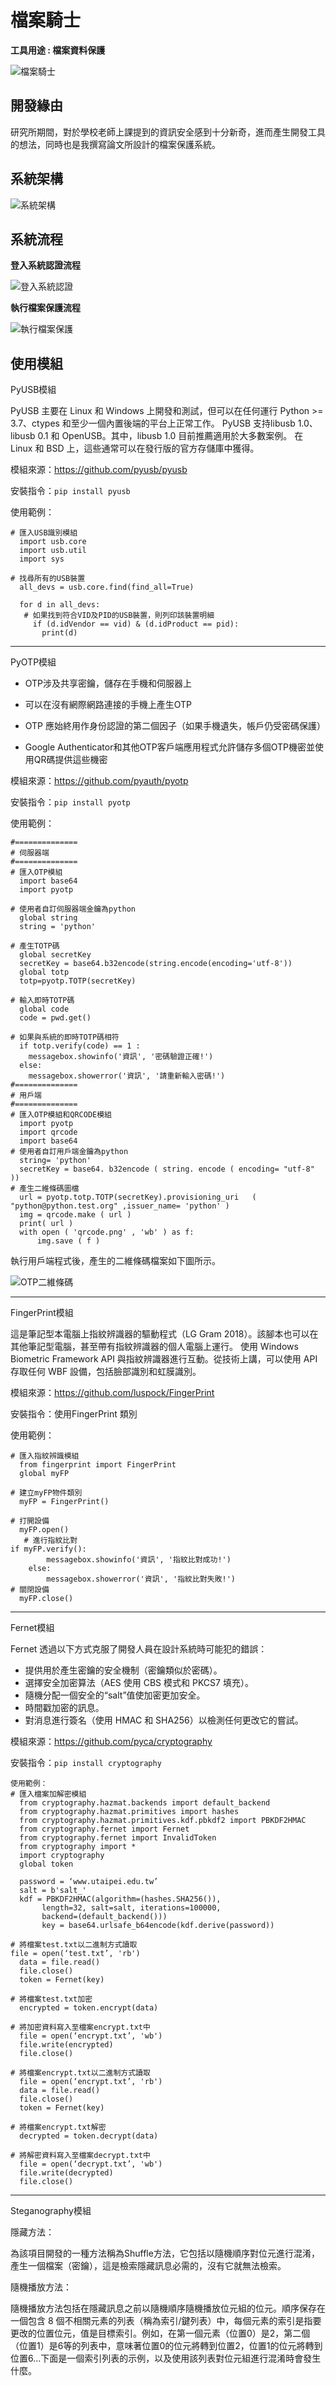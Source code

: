 # 檔案騎士

**工具用途 : 檔案資料保護**


![檔案騎士](https://github.com/daidaiprince/image-database/blob/main/FileKnight.png?raw=true "檔案騎士")

####




## 開發緣由
研究所期間，對於學校老師上課提到的資訊安全感到十分新奇，進而產生開發工具的想法，同時也是我撰寫論文所設計的檔案保護系統。




## 系統架構


![系統架構](https://github.com/daidaiprince/image-database/blob/main/SystemStructure.png?raw=true "系統架構")


## 系統流程
**登入系統認證流程**

![登入系統認證](https://github.com/daidaiprince/image-database/blob/main/FlowChart.png?raw=true "登入系統認證")

**執行檔案保護流程**

![執行檔案保護](https://github.com/daidaiprince/image-database/blob/main/FlowChart2.png?raw=true "執行檔案保護")


## 使用模組
PyUSB模組


PyUSB 主要在 Linux 和 Windows 上開發和測試，但可以在任何運行 Python >= 3.7、ctypes 和至少一個內置後端的平台上正常工作。
PyUSB 支持libusb 1.0、libusb 0.1 和 OpenUSB。其中，libusb 1.0 目前推薦適用於大多數案例。
在 Linux 和 BSD 上，這些通常可以在發行版的官方存儲庫中獲得。

模組來源：https://github.com/pyusb/pyusb

安裝指令：```pip install pyusb```

使用範例：
```
# 匯入USB識別模組
  import usb.core
  import usb.util
  import sys

# 找尋所有的USB裝置
  all_devs = usb.core.find(find_all=True)

  for d in all_devs:
   # 如果找到符合VID及PID的USB裝置，則列印該裝置明細
     if (d.idVendor == vid) & (d.idProduct == pid):
       print(d)
```
***
PyOTP模組

*	OTP涉及共享密鑰，儲存在手機和伺服器上

*	可以在沒有網際網路連接的手機上產生OTP

*	OTP 應始終用作身份認證的第二個因子（如果手機遺失，帳戶仍受密碼保護）

*	Google Authenticator和其他OTP客戶端應用程式允許儲存多個OTP機密並使用QR碼提供這些機密

模組來源：https://github.com/pyauth/pyotp

安裝指令：```pip install pyotp```

使用範例：
```
#==============
# 伺服器端
#==============
# 匯入OTP模組
  import base64
  import pyotp

# 使用者自訂伺服器端金鑰為python    
  global string
  string = 'python'

# 產生TOTP碼
  global secretKey
  secretKey = base64.b32encode(string.encode(encoding='utf-8'))
  global totp  
  totp=pyotp.TOTP(secretKey)

# 輸入即時TOTP碼
  global code   
  code = pwd.get()

# 如果與系統的即時TOTP碼相符
  if totp.verify(code) == 1 :
    messagebox.showinfo('資訊', '密碼驗證正確!')
  else:
    messagebox.showerror('資訊', '請重新輸入密碼!')
#==============
# 用戶端
#==============
# 匯入OTP模組和QRCODE模組
  import pyotp
  import qrcode
  import base64
# 使用者自訂用戶端金鑰為python
  string= 'python'
  secretKey = base64. b32encode ( string. encode ( encoding= "utf-8" ))
# 產生二維條碼圖檔
  url = pyotp.totp.TOTP(secretKey).provisioning_uri   ( "python@python.test.org" ,issuer_name= 'python' )
  img = qrcode.make ( url )
  print( url )
  with open ( 'qrcode.png' , 'wb' ) as f:
      img.save ( f )
```
執行用戶端程式後，產生的二維條碼檔案如下圖所示。


![OTP二維條碼](https://github.com/daidaiprince/image-database/blob/main/qrcode.png?raw=true "OTP二維條碼")

***

 FingerPrint模組
 
這是筆記型本電腦上指紋辨識器的驅動程式（LG Gram 2018）。該腳本也可以在其他筆記型電腦，甚至帶有指紋辨識器的個人電腦上運行。
使用 Windows Biometric Framework API 與指紋辨識器進行互動。從技術上講，可以使用 API 存取任何 WBF 設備，包括臉部識別和虹膜識別。

模組來源：https://github.com/luspock/FingerPrint

安裝指令：使用FingerPrint 類別

使用範例：
```
# 匯入指紋辨識模組
  from fingerprint import FingerPrint
  global myFP

# 建立myFP物件類別
  myFP = FingerPrint()
  
# 打開設備
  myFP.open()
   # 進行指紋比對
if myFP.verify():
        messagebox.showinfo('資訊', '指紋比對成功!')
    else:
        messagebox.showerror('資訊', '指紋比對失敗!')
# 關閉設備
  myFP.close()
```
***
Fernet模組

Fernet 透過以下方式克服了開發人員在設計系統時可能犯的錯誤：
*	提供用於產生密鑰的安全機制（密鑰類似於密碼）。
*	選擇安全加密算法（AES 使用 CBS 模式和 PKCS7 填充）。
*	隨機分配一個安全的“salt”值使加密更加安全。
*	時間戳加密的訊息。
*	對消息進行簽名（使用 HMAC 和 SHA256）以檢測任何更改它的嘗試。

模組來源：https://github.com/pyca/cryptography

安裝指令：```pip install cryptography```
```
使用範例：
# 匯入檔案加解密模組
  from cryptography.hazmat.backends import default_backend
  from cryptography.hazmat.primitives import hashes
  from cryptography.hazmat.primitives.kdf.pbkdf2 import PBKDF2HMAC
  from cryptography.fernet import Fernet
  from cryptography.fernet import InvalidToken
  from cryptography import *
  import cryptography
  global token

  password = ‘www.utaipei.edu.tw’
  salt = b'salt_'
  kdf = PBKDF2HMAC(algorithm=(hashes.SHA256()),
       length=32, salt=salt, iterations=100000,
       backend=(default_backend()))
       key = base64.urlsafe_b64encode(kdf.derive(password))

# 將檔案test.txt以二進制方式讀取  
file = open(‘test.txt’, 'rb')
  data = file.read()
  file.close()
  token = Fernet(key)

# 將檔案test.txt加密
  encrypted = token.encrypt(data)
  
# 將加密資料寫入至檔案encrypt.txt中 
  file = open(‘encrypt.txt’, 'wb')
  file.write(encrypted)
  file.close()
  
# 將檔案encrypt.txt以二進制方式讀取
  file = open(‘encrypt.txt’, 'rb')
  data = file.read()
  file.close()
  token = Fernet(key)
  
# 將檔案encrypt.txt解密
  decrypted = token.decrypt(data)

# 將解密資料寫入至檔案decrypt.txt中
  file = open(‘decrypt.txt’, 'wb')
  file.write(decrypted)
  file.close()
```
***
Steganography模組

隱藏方法：

為該項目開發的一種方法稱為Shuffle方法，它包括以隨機順序對位元進行混淆，產生一個檔案（密鑰），這是檢索隱藏訊息必需的，沒有它就無法檢索。

隨機播放方法：

隨機播放方法包括在隱藏訊息之前以隨機順序隨機播放位元組的位元。順序保存在一個包含 8 個不相關元素的列表（稱為索引/鍵列表）中，每個元素的索引是指要更改的位置位元，值是目標索引。例如，在第一個元素（位置0）是2，第二個（位置1）是6等的列表中，意味著位置0的位元將轉到位置2，位置1的位元將轉到位置6...下面是一個索引列表的示例，以及使用該列表對位元組進行混淆時會發生什麼。
